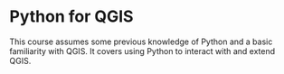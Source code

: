 # Python for QGIS

This course assumes some previous knowledge of Python and a basic familiarity
with QGIS. It covers using Python to interact with and extend QGIS.
